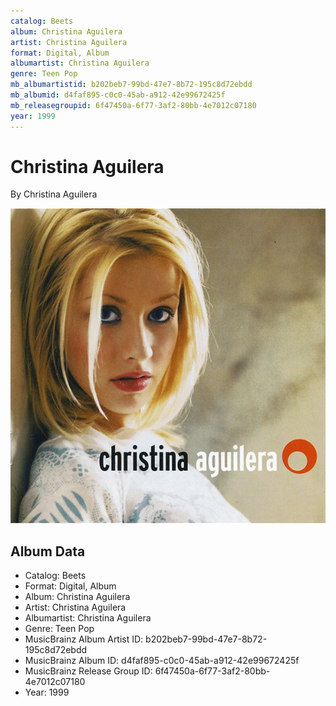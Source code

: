 ```yaml
---
catalog: Beets
album: Christina Aguilera
artist: Christina Aguilera
format: Digital, Album
albumartist: Christina Aguilera
genre: Teen Pop
mb_albumartistid: b202beb7-99bd-47e7-8b72-195c8d72ebdd
mb_albumid: d4faf895-c0c0-45ab-a912-42e99672425f
mb_releasegroupid: 6f47450a-6f77-3af2-80bb-4e7012c07180
year: 1999
---
```


# Christina Aguilera

By Christina Aguilera

![](../../assets/beetscovers/Christina_Aguilera-Christina_Aguilera.jpg)

## Album Data

- Catalog: Beets
- Format: Digital, Album
- Album: Christina Aguilera
- Artist: Christina Aguilera
- Albumartist: Christina Aguilera
- Genre: Teen Pop
- MusicBrainz Album Artist ID: b202beb7-99bd-47e7-8b72-195c8d72ebdd
- MusicBrainz Album ID: d4faf895-c0c0-45ab-a912-42e99672425f
- MusicBrainz Release Group ID: 6f47450a-6f77-3af2-80bb-4e7012c07180
- Year: 1999

